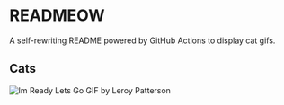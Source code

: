 # READMEOW

A self-rewriting README powered by GitHub Actions to display cat gifs.

## Cats

![Im Ready Lets Go GIF by Leroy Patterson](https://media3.giphy.com/media/CjmvTCZf2U3p09Cn0h/200.gif?cid=9acd02da1ihv9z6itx63pcyb1fcm01pv6xiufkuguvwk36ib&ep=v1_gifs_search&rid=200.gif&ct=g)

